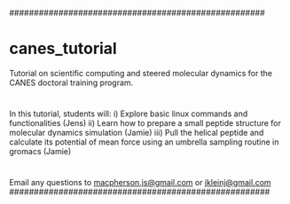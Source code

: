 ####################################################
# canes_tutorial
Tutorial on scientific computing and steered molecular dynamics for the CANES doctoral training program.
#
In this tutorial, students will:
 i)   Explore basic linux commands and functionalities (Jens)
 ii)  Learn how to prepare a small peptide structure for molecular dynamics simulation (Jamie)
 iii) Pull the helical peptide and calculate its potential of mean force using an umbrella sampling routine in gromacs (Jamie)
#
#
Email any questions to macpherson.js@gmail.com or jkleinj@gmail.com
#####################################################

